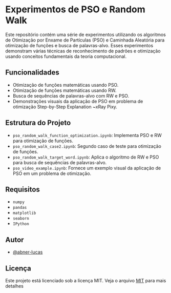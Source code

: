 # Experimentos de PSO e Random Walk

Este repositório contém uma série de experimentos utilizando os algoritmos de Otimização por Enxame de Partículas (PSO) e Caminhada Aleatória para otimização de funções e busca de palavras-alvo. Esses experimentos demonstram várias técnicas de reconhecimento de padrões e otimização usando conceitos fundamentais da teoria computacional.

## Funcionalidades

- Otimização de funções matemáticas usando PSO.
- Otimização de funções matemáticas usando RW.
- Busca de sequências de palavras-alvo com RW e PSO.
- Demonstrações visuais da aplicação de PSO em problema de otimização Step-by-Step Explanation ~xRay Pixy.

## Estrutura do Projeto

- `pso_random_walk_function_optimization.ipynb`: Implementa PSO e RW para otimização de funções.
- `pso_random_walk_case2.ipynb`: Segundo caso de teste para otimização de funções.
- `pso_random_walk_target_word.ipynb`: Aplica o algoritmo de RW e PSO para busca de sequências de palavras-alvo.
- `pso_video_example.ipynb`: Fornece um exemplo visual da aplicação de PSO em um problema de otimização.

## Requisitos
- `numpy`
- `pandas`
- `matplotlib`
- `seaborn`
- `IPython`

## Autor
- [@abner-lucas](https://github.com/abner-lucas)
  
## Licença
Este projeto está licenciado sob a licença MIT. Veja o arquivo [MIT](https://choosealicense.com/licenses/mit/) para mais detalhes
